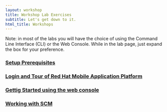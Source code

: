 ```yaml
---
layout: workshop
title: Workshop Lab Exercises
subtitle: Let's get down to it.
html_title: Workshops
---
```


<i class="fa fa-info-circle"></i> Note: in most of the labs you will have the choice of using the Command Line Interface (CLI) or the Web Console.  While in the lab page, just expand the box for your preference.

### [Setup Prerequisites](workshop-prerequisites.html)

### [Login and Tour of Red Hat Mobile Application Platform](workshop-introduction.html)

### [Gettig Started using the web console](a-tour-of-the-webconsole.html)

### [Working with SCM](lab-working-with-scm.html)

<!--
### [Lab: XXX](workshop-labX-XXX.html)

-->
